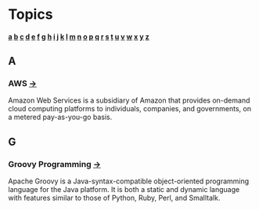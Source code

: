 # Topics
#### [a](./README.md#a) [b](./README.md#b) [c](./README.md#c) [d](./README.md#d) [e](./README.md#e) [f](./README.md#f) [g](./README.md#g) [h](./README.md#h) [i](./README.md#i) [j](./README.md#j) [k](./README.md#k) [l](./README.md#l) [m](./README.md#m) [n](./README.md#n) [o](./README.md#o) [p](./README.md#p) [q](./README.md#q) [r](./README.md#r) [s](./README.md#s) [t](./README.md#t) [u](./README.md#u) [v](./README.md#v) [w](./README.md#w) [x](./README.md#x) [y](./README.md#y) [z](./README.md#z)
## A
### AWS [&rarr;](./aws)

Amazon Web Services is a subsidiary of Amazon that provides on-demand cloud computing platforms to individuals, companies, and governments, on a metered pay-as-you-go basis.

## G
### Groovy Programming [&rarr;](./aws)
Apache Groovy is a Java-syntax-compatible object-oriented programming language for the Java platform. It is both a static and dynamic language with features similar to those of Python, Ruby, Perl, and Smalltalk.
